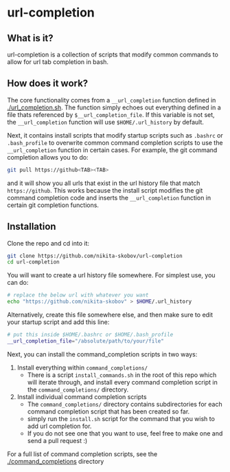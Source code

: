 # url-completion

## What is it?

url-completion is a collection of scripts that modify common commands to allow for url tab completion in bash.

## How does it work?

The core functionality comes from a `__url_completion` function defined in [./url_completion.sh](./url_completion.sh). The function simply echoes out everything defined in a file thats referenced by `$__url_completion_file`. If this variable is not set, the `__url_completion` function will use `$HOME/.url_history` by default.

Next, it contains install scripts that modify startup scripts such as `.bashrc` or `.bash_profile` to overwrite common command completion scripts to use the `__url_completion` function in certain cases. For example, the git command completion allows you to do:

```sh
git pull https://github<TAB><TAB>
```

and it will show you all urls that exist in the url history file that match `https://github`. This works because the install script modifies the git command completion code and inserts the `__url_completion` function in certain git completion functions.

## Installation

Clone the repo and cd into it:

```sh
git clone https://github.com/nikita-skobov/url-completion
cd url-completion
```

You will want to create a url history file somewhere. For simplest use, you can do:

```sh
# replace the below url with whatever you want
echo "https://github.com/nikita-skobov" > $HOME/.url_history
```

Alternatively, create this file somewhere else, and then make sure to edit your startup script and add this line:

```sh
# put this inside $HOME/.bashrc or $HOME/.bash_profile
__url_completion_file="/absolute/path/to/your/file"
```

Next, you can install the command_completion scripts in two ways:

1. Install everything within `command_completions/`
    - There is a script `install_commands.sh` in the root of this repo which will iterate through, and install every command completion script in the `command_completions/` directory.
2. Install individual command completion scripts
    - The `command_completions/` directory contains subdirectories for each command completion script that has been created so far.
    - simply run the `install.sh` script for the command that you wish to add url completion for.
    - If you do not see one that you want to use, feel free to make one and send a pull request :)

For a full list of command completion scripts, see the [./command_completions](./command_completions/README.md) directory

